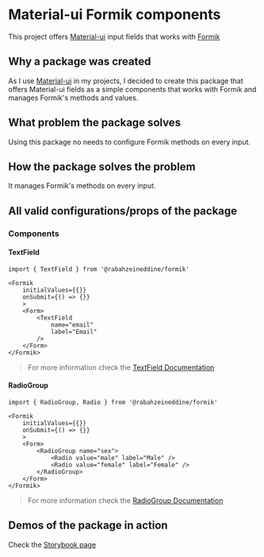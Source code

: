 # Material-ui Formik components

This project offers [Material-ui](https://material-ui.com/) input fields that works with [Formik](https://formik.org/)

## Why a package was created

As I use [Material-ui](https://material-ui.com/) in my projects, I decided to create this package that offers Material-ui fields as a simple components that works with Formik and manages Formik's methods and values.

## What problem the package solves

Using this package no needs to configure Formik methods on every input.

## How the package solves the problem

It manages Formik's methods on every input.

## All valid configurations/props of the package

### Components

#### TextField

```TSX
import { TextField } from '@rabahzeineddine/formik'

<Formik
    initialValues={{}}
    onSubmit={() => {}}
    >
    <Form>
        <TextField
            name="email"
            label="Email"
        />
    </Form>
</Formik>
```

> For more information check the [TextField Documentation](src/components/TextField/README.md)  

#### RadioGroup

```TSX
import { RadioGroup, Radio } from '@rabahzeineddine/formik'

<Formik
    initialValues={{}}
    onSubmit={() => {}}
    >
    <Form>
        <RadioGroup name="sex">
            <Radio value="male" label="Male" />
            <Radio value="female" label="Female" />
        </RadioGroup>
    </Form>
</Formik>
```

> For more information check the [RadioGroup Documentation](src/components/RadioGroup/README.md)

## Demos of the package in action

Check the [Storybook page](https://rabahzeineddine.github.io/Formik)

<!-- ## Instructions for contributors -->
